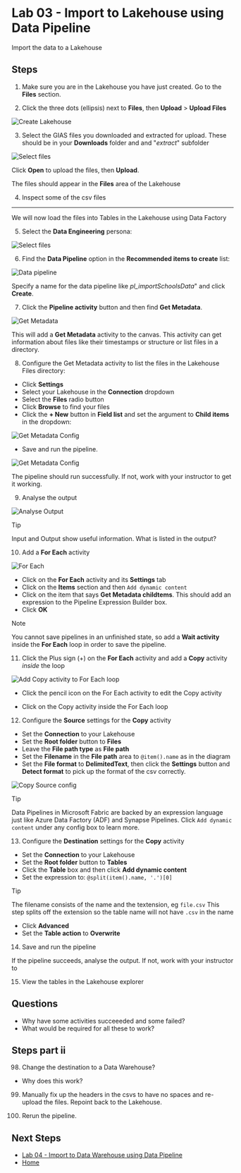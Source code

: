 # Lab 03 - Import to Lakehouse using Data Pipeline
Import the data to a Lakehouse


## Steps

1.  Make sure you are in the Lakehouse you have just created.  Go to the **Files** section.

2. Click the three dots (ellipsis) next to **Files**, then **Upload** > **Upload Files**

![Create Lakehouse](images/upload-files.png)

3. Select the GIAS files you downloaded and extracted for upload.  These should be in your **Downloads** folder and and "*extract*" subfolder

![Select files](images/select-files.png)

Click **Open** to upload the files, then **Upload**.

The files should appear in the **Files** area of the Lakehouse

4.  Inspect some of the csv files

---

We will now load the files into Tables in the Lakehouse using Data Factory

5. Select the **Data Engineering** persona:

![Select files](images/data-engineering.png)

6.  Find the **Data Pipeline** option in the **Recommended items to create** list:

![Data pipeline](images/data-pipeline.png)

Specify a name for the data pipeline like *pl_importSchoolsData*" and click **Create**.


7.  Click the **Pipeline activity** button and then find **Get Metadata**.

![Get Metadata](images/get-metadata.png)

This will add a **Get Metadata** activity to the canvas.  This activity can get information about files like their timestamps or structure or list files in a directory.

8.  Configure the Get Metadata activity to list the files in the Lakehouse Files directory:

- Click **Settings**
- Select your Lakehouse in the **Connection** dropdown
- Select the **Files** radio button
- Click **Browse** to find your files
- Click the **+ New** button in **Field list** and set the argument to **Child items** in the dropdown:

![Get Metadata Config](images/get-metadata-config.png)

- Save and run the pipeline.

![Get Metadata Config](images/save-and-run.png)

The pipeline should run successfully.  If not, work with your instructor to get it working.

9.  Analyse the output

![Analyse Output](images/analyse-output.png)


> [!TIP]
> Input and Output show useful information.  What is listed in the output?


10.  Add a **For Each** activity

![For Each](images/for-each.png)

- Click on the **For Each** activity and its **Settings** tab
- Click on the **Items** section and then `Add dynamic content`
- Click on the item that says **Get Metadata childtems**.  This should add an expression to the Pipeline Expression Builder box.
- Click **OK**

> [!NOTE]
> You cannot save pipelines in an unfinished state, so add a **Wait activity** inside the **For Each** loop in order to save the pipeline.




11.  Click the Plus sign (+) on the **For Each** activity and add a **Copy** activity *inside* the loop

![Add Copy activity to For Each loop](images/add-copy-to-loop.png)

- Click the pencil icon on the For Each activity to edit the Copy activity

- Click on the Copy activity inside the For Each loop

12.  Configure the **Source** settings for the **Copy** activity
- Set the **Connection** to your Lakehouse
- Set the **Root folder** button to **Files**
- Leave the **File path type** as **File path**
- Set the **Filename** in the **File path** area to `@item().name` as in the diagram
- Set the **File format** to **DelimitedText**, then click the **Settings** button and **Detect format** to pick up the format of the csv correctly.

![Copy Source config](images/copy-source-config.png)

> [!TIP]
> Data Pipelines in Microsoft Fabric are backed by an expression language just like Azure Data Factory (ADF) and Synapse Pipelines.  Click `Add dynamic content` under any config box to learn more.


13.  Configure the **Destination** settings for the **Copy** activity
- Set the **Connection** to your Lakehouse
- Set the **Root folder** button to **Tables**
- Click the **Table** box and then click **Add dynamic content**
- Set the expression to: `@split(item().name, '.')[0]`

> [!TIP]
> The filename consists of the name and the textension, eg `file.csv`  This step splits off the extension so the table name will not have `.csv` in the name

- Click **Advanced**
- Set the **Table action** to **Overwrite**

14.  Save and run the pipeline

If the pipeline succeeds, analyse the output.  If not, work with your instructor to 

15.  View the tables in the Lakehouse explorer


## Questions
- Why have some activities succeeeded and some failed?
- What would be required for all these to work?

## Steps part ii

98.  Change the destination to a Data Warehouse?
- Why does this work?

99. Manually fix up the headers in the csvs to have no spaces and re-upload the files.  Repoint back to the Lakehouse.

100. Rerun the pipeline.

## Next Steps
- [Lab 04 - Import to Data Warehouse using Data Pipeline](/labs/lab04/lab04.md)
- [Home](README.md)